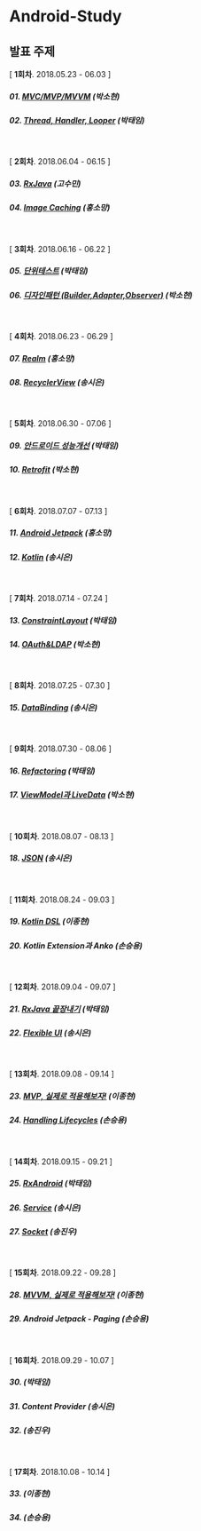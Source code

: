# Android-Study

## 발표 주제

[ **1회차**. 2018.05.23 - 06.03 ]

##### 01. [MVC/MVP/MVVM](study/week01/android-architecture-pattern.md) (박소현)

##### 02. [Thread, Handler, Looper](study/week01/Thread%20%2C%20Handler%20%2C%20Looper.md)  (박태임)

<br />

[ **2회차**. 2018.06.04 - 06.15 ]

##### 03. [RxJava](study/week02/RxJava.md) (고수민)

##### 04. [Image Caching](study/week02/android%20Image%20Caching.md) (홍소망)

<br />

[ **3회차**. 2018.06.16 - 06.22 ]

##### 05. [단위테스트](study/week03/Android%20Testing.md) (박태임)

##### 06. [디자인패턴 (Builder,Adapter,Observer)](study/week03/design-pattern.md)  (박소현)

<br />

[ **4회차**. 2018.06.23 - 06.29 ]

##### 07. [Realm](study/week04/Realm.md) (홍소망)

##### 08. [RecyclerView](study/week04/RecyclerView/Recyclerview_sieun.md) (송시은)

<br />

[ **5회차**. 2018.06.30 - 07.06 ]

##### 09. [안드로이드 성능개선](study/week05/android%20performance/%EC%95%88%EB%93%9C%EB%A1%9C%EC%9D%B4%EB%93%9C%20%EC%84%B1%EB%8A%A5%EA%B0%9C%EC%84%A0.md) (박태임)

##### 10. [Retrofit](study/week05/retrofit.md) (박소현)

<br />

[ **6회차**. 2018.07.07 - 07.13 ]

##### 11. [Android Jetpack](study/week06/jetpack/android%20jetpack.md) (홍소망)

##### 12. [Kotlin](study/week06/Kotlin/Kotlin_sieun.md) (송시은)

<br />

[ **7회차**. 2018.07.14 - 07.24 ]

##### 13. [ConstraintLayout](study/week07/ConstraintLayout/ConstraintLayout.md) (박태임)

##### 14. [OAuth&LDAP](study/week07/OAuth&LDAP/OAuth&LDAP.md) (박소현)

<br />

[ **8회차**. 2018.07.25 - 07.30 ]

##### 15. [DataBinding](study/week08/DataBinding/DataBinding_sieun.md) (송시은)

<br />

[ **9회차**. 2018.07.30 - 08.06 ]

##### 16. [Refactoring](study/week09/Refactoring/Refactoring.md) (박태임)

##### 17. [ViewModel과 LiveData](study/week09/livedata-viewmodel.md) (박소현)

<br />

[ **10회차**. 2018.08.07 - 08.13 ]

##### 18. [JSON](study/week10/JSON_sieun.md) (송시은)

<br />

[ **11회차**. 2018.08.24 - 09.03 ]

##### 19. [Kotlin DSL](study/week11/Kotlin-DSL.md) (이종현)

##### 20. Kotlin Extension과 Anko (손승용)

<br />

[ **12회차**. 2018.09.04 - 09.07 ]

##### 21. [RxJava 끝장내기](study/week12/RxJava/RxJava.md)  (박태임)

##### 22. [Flexible UI](study/week12/FlexibleUI/FlexibleUI.md)  (송시은)

<br />

[ **13회차**. 2018.09.08 - 09.14 ]

##### 23. [MVP, 실제로 적용해보자!](study/week13/AndroidMVP/Android-MVP.md) (이종현)

##### 24. [Handling Lifecycles](study/week13/HandlingLifecycles) (손승용)

<br />

[ **14회차**. 2018.09.15 - 09.21 ]

##### 25. [RxAndroid](study/week14/RxAndroid/RxAndroid.md) (박태임)

##### 26. [Service](study/week14/Service/Service.md) (송시은)

##### 27. [Socket](study/week14/Socket/README.md) (송진우)

<br />

[ **15회차**. 2018.09.22 - 09.28 ]

##### 28. [MVVM, 실제로 적용해보자!](study/week15/HowToMVVM/How-to-MVVM.md) (이종현)

##### 29. Android Jetpack - Paging (손승용)

<br />

[ **16회차**. 2018.09.29 - 10.07 ]

##### 30.  (박태임)

##### 31. Content Provider (송시은)

##### 32.  (송진우)

<br />

[ **17회차**. 2018.10.08 - 10.14 ]

##### 33.  (이종현)

##### 34.  (손승용)

<br />
